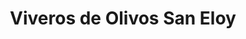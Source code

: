 ---
title: "Viveros de Olivos San Eloy"
url: /encinarejo-de-cordoba/viveros-de-olivos-san-eloy/
shop: centro de jardinería
---